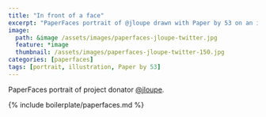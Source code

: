 ```yaml
---
title: "In front of a face"
excerpt: "PaperFaces portrait of @jloupe drawn with Paper by 53 on an iPad."
image: 
  path: &image /assets/images/paperfaces-jloupe-twitter.jpg 
  feature: *image
  thumbnail: /assets/images/paperfaces-jloupe-twitter-150.jpg
categories: [paperfaces]
tags: [portrait, illustration, Paper by 53]
---
```


PaperFaces portrait of project donator [@jloupe](https://twitter.com/jloupe).

{% include boilerplate/paperfaces.md %}
